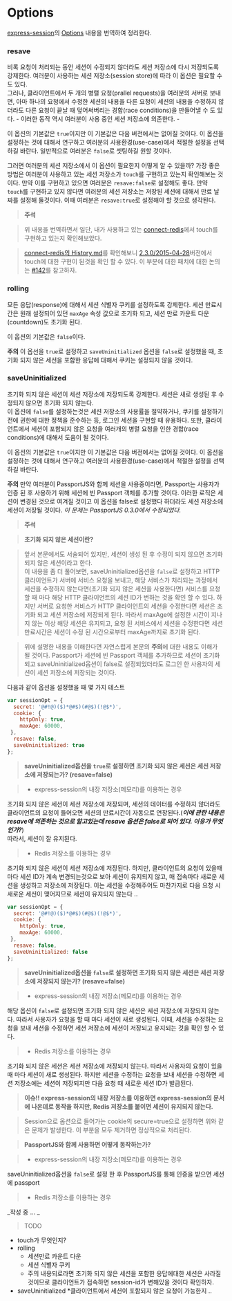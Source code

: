 # Options

[express-session](https://github.com/expressjs/session)의 [Options](https://github.com/expressjs/session#options) 내용을 번역하여 정리한다.

### 
### resave

비록 요청이 처리되는 동안 세션이 수정되지 않더라도 세션 저장소에 다시 저장되도록 강제한다.
여러분이 사용하는 세션 저장소(session store)에 따라 이 옵션은 필요할 수도 있다. <br />
그러나, 클라이언트에서 두 개의 병렬 요청(prallel requests)을 여러분의 서버로 보내면, 아마 하나의 요청에서 수정한 세션의 내용을 다른 요청이 세션의 내용을 수정하지 않더라도 다른 요청이 끝날 때 덮어써버리는 경합(race conditions)을 만들어낼 수 도 있다. - 이러한 동작 역시 여러분이 사용 중인 세션 저장소에 의존한다. -

이 옵션의 기본값은 `true`이지만 이 기본값은 다음 버전에서는 없어질 것이다. 이 옵션을 설정하는 것에 대해서 연구하고 여러분의 사용환경(use-case)에서 적절한 설정을 선택하길 바란다. 일반적으로 여러분은 `false`로 셋팅하길 원할 것이다.

그러면 여러분의 세션 저장소에서 이 옵션이 필요한지 어떻게 알 수 있을까? 가장 좋은 방법은 여러분이 사용하고 있는 세션 저장소가 `touch`를 구현하고 있는지 확인해보는 것이다. 만약 이를 구현하고 있으면 여러분은 `resave:false`로 설정해도 좋다. 만약 `touch`를 구현하고 있지 않다면 여러분의 세션 저장소는 저장된 세션에 대해서 만료 날짜를 설정해 둘것이다. 이때 여러분은 `resave:true`로 설정해야 할 것으로 생각된다.


> **주석**

> 위 내용을 번역하면서 일단, 내가 사용하고 있는 [connect-redis](https://github.com/tj/connect-redis)에서 touch를 구현하고 있는지 확인해보았다.

>[connect-redis의 History.md](https://github.com/tj/connect-redis/blob/master/History.md)를 확인해보니 [2.3.0/2015-04-28](https://github.com/tj/connect-redis/blob/master/History.md#230--2015-04-28)버전에서 touch에 대한 구현이 된것을 확인 할 수 있다. 이 부분에 대한 패치에 대한 논의는 [#142](https://github.com/tj/connect-redis/issues/142)를 참고하자.

### rolling

모든 응답(response)에 대해서 세션 식별자 쿠키를 설정하도록 강제한다. 세션 만료시간은 원래 설정되어 있던 `maxAge` 속성 값으로 초기화 되고, 세션 만료 카운트 다운(countdown)도 초기화 된다.

이 옵션의 기본값은 `false`이다.

**주의** 이 옵선을 `true`로 설정하고 `saveUninitialized` 옵션을 `false`로 설정했을 때, 초기화 되지 않은 세션을 포함한 응답에 대해서 쿠키는 설정되지 않을 것이다.

### saveUninitialized

초기화 되지 않은 세션이 세션 저장소에 저장되도록 강제한다. 세션은 새로 생성된 후 수정되지 않으면 초기화 되지 않는다. <br/>
이 옵션에 `false`를 설정하는것은 세션 저장소의 사용률을 절약하거나, 쿠키를 설정하기 전에 권한에 대한 정책을 준수하는 등, 로그인 세션을 구현할 때 유용하다. 또한, 클라이언트에서 세션이 포함되지 않은 요청을 여러개의 병렬 요청을 인한 경합(race conditions)에 대해서 도움이 될 것이다.

이 옵션의 기본값은 `true`이지만 이 기본값은 다음 버전에서는 없어질 것이다. 이 옵션을 설정하는 것에 대해서 연구하고 여러분의 사용환경(use-case)에서 적절한 설정을 선택하길 바란다.

**주의** 만약 여러분이 PassportJS와 함께 세션을 사용중이라면, Passport는 사용자가 인증 된 후 사용하기 위해 세션에 빈 Passport 객체를 추가할 것이다. 이러한 로직은 세션이 변경된 것으로 여겨질 것이고 이 옵션을 false로 설정했다 하더라도 세션 저장소에 세션이 저장될 것이다. _이 문제는 PassportJS 0.3.0에서 수정되었다._

>**주석**

>**초기화 되지 않은 세션이란?**

> 앞서 본문에서도 서술되어 있지만, 세션이 생성 된 후 수정이 되지 않으면 초기화 되지 않은 세션이라고 한다. <br />
> 이 내용을 좀 더 풀어보면, saveUninitialized옵션을 `false`로 설정하고 HTTP 클라이언트가 서버에 서비스 요청을 보내고, 해당 서비스가 처리되는 과정에서 세션을 수정하지 않는다면(초기화 되지 않은 세션을 사용한다면) 서비스를 요청 할 때 마다 해당 HTTP 클라이언트의 세션 ID가 변하는 것을 확인 할 수 있다. 하지만 서버로 요청한 서비스가 HTTP 클라이언트의 세션을 수정한다면 세션은 초기화 되고 세션 저장소에 저장되게 된다. 따라서 maxAge에 설정한 시간이 지나지 않는 이상 해당 세션은 유지되고, 요청 된 서비스에서 세션을 수정한다면 세션 만료시간은 세션이 수정 된 시간으로부터 maxAge까지로 초기화 된다.

> 위에 설명한 내용을 이해한다면 자연스럽게 본문의 **주의**에 대한 내용도 이해가 될 것이다. Passport가 세션에 빈 Passport 객체를 추가하므로 세션이 초기화 되고 saveUninitialized옵션이 false로 설정되었더라도 로그인 한 사용자의 세션이 세션 저장소에 저장되는 것이다.

다음과 같이 옵션을 설정했을 때 몇 가지 테스트

```javascript
var sessionOpt = {
  secret: '@#!@)($)*@#$)(#@$)(!@$*)',
  cookie: {
    httpOnly: true,
    maxAge: 60000,
 },
  resave: false,
  saveUninitialized: true
};
```
>**saveUninitialized옵션을 `true`로 설정하면 초기화 되지 않은 세션은 세션 저장소에 저장되는가? (resave=false)**

>* express-session의 내장 저장소(메모리)를 이용하는 경우
>
  초기화 되지 않은 세션이 세션 저장소에 저장되며, 세션의 데이터를 수정하지 않더라도 클라이언트의 요청이 들어오면 세션의 만료시간이 자동으로 연장된다.(**_이에 관한 내용은 resave에 의존하는 것으로 알고있는데 resave 옵션은 false로 되어 있다. 이유가 무엇인가?_**) </br>
  따라서, 세션이 잘 유지된다.

>* Redis 저장소를 이용하는 경우
>
  초기화 되지 않은 세션이 세션 저장소에 저장된다. 하지만, 클라이언트의 요청이 있을때 마다 세션 ID가 계속 변경되는것으로 보아 세션이 유지되지 않고, 매 접속마다 새로운 세션을 생성하고 저장소에 저장된다. 이는 세션을 수정해주어도 마찬가지로 다음 요청 시 새로운 세션이 맺어지므로 세션이 유지되지 않는다 ..


```javascript
var sessionOpt = {
  secret: '@#!@)($)*@#$)(#@$)(!@$*)',
  cookie: {
    httpOnly: true,
    maxAge: 60000,
 },
  resave: false,
  saveUninitialized: false
};
```

>**saveUninitialized옵션을 `false`로 설정하면 초기화 되지 않은 세션은 세션 저장소에 저장되지 않는가? (resave=false)**

>* express-session의 내장 저장소(메모리)를 이용하는 경우
>
  해당 옵션이 `false`로 설정되면 초기화 되지 않은 세션은 세션 저장소에 저장되지 않는다. 따라서 사용자가 요청을 할 때 마다 세션이 새로 생성된다. 이때, 세션을 수정하는 요청을 보내 세션을 수정하면 세션 저장소에 세션이 저장되고 유지되는 것을 확인 할 수 있다.

>* Redis 저장소를 이용하는 경우
>
  초기화 되지 않은 세션은 세션 저장소에 저장되지 않는다. 따라서 사용자의 요청이 있을 때 마다 세션이 새로 생성된다. 하지만 세션을 수정하는 요청을 보내 세션을 수정하면 세션 저장소에는 세션이 저장되지만 다음 요청 때 새로운 세션 ID가 발급된다.

>**이슈!! express-session의 내장 저장소를 이용하면 express-session의 문서에 나온데로 동작을 하지만, Redis 저장소를 붙이면 세션이 유지되지 않는다.**

> Session으로 옵션으로 들어가는 cookie의 secure=true으로 설정하면 위와 같은 문제가 발생한다.  이 부분을 모두 제거하면 정상적으로 처리된다.


>**PassportJS와 함께 사용하면 어떻게 동작하는가?**

>* express-session의 내장 저장소(메모리)를 이용하는 경우
>
  saveUninitialized옵션을 `false`로 설정 한 후 PassportJS를 통해 인증을 받으면 세션에 passport

>* Redis 저장소를 이용하는 경우
>






>

_작성 중 ... _

> TODO
* touch가 무엇인지?
* rolling
  * 세션만료 카운트 다운
  * 세션 식별자 쿠키
  * 주의 내용되로라면 초기화 되지 않은 세션을 포함한 응답에대한 세션은 사라질 것이므로 클라이언트가 접속하면 session-id가 변해있을 것이다 확인하자.
* saveUninitialized
  *클라이언트에서 세션이 포함되지 않은 요청이 가능한지 ..
